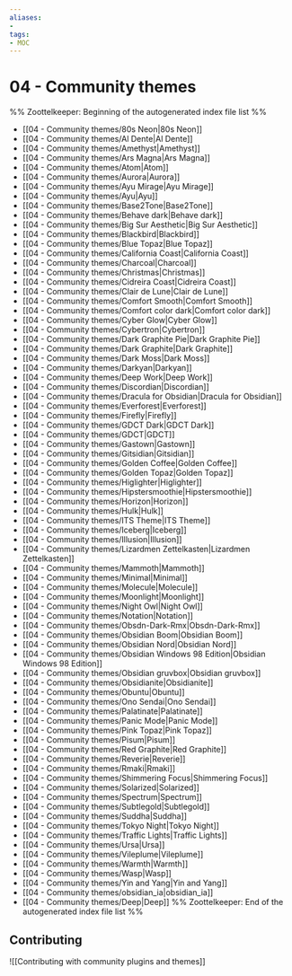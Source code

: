```yaml
---
aliases:
- 
tags:
- MOC
---
```


# 04 - Community themes




%% Zoottelkeeper: Beginning of the autogenerated index file list  %%
- [[04 - Community themes/80s Neon|80s Neon]]
- [[04 - Community themes/Al Dente|Al Dente]]
- [[04 - Community themes/Amethyst|Amethyst]]
- [[04 - Community themes/Ars Magna|Ars Magna]]
- [[04 - Community themes/Atom|Atom]]
- [[04 - Community themes/Aurora|Aurora]]
- [[04 - Community themes/Ayu Mirage|Ayu Mirage]]
- [[04 - Community themes/Ayu|Ayu]]
- [[04 - Community themes/Base2Tone|Base2Tone]]
- [[04 - Community themes/Behave dark|Behave dark]]
- [[04 - Community themes/Big Sur Aesthetic|Big Sur Aesthetic]]
- [[04 - Community themes/Blackbird|Blackbird]]
- [[04 - Community themes/Blue Topaz|Blue Topaz]]
- [[04 - Community themes/California Coast|California Coast]]
- [[04 - Community themes/Charcoal|Charcoal]]
- [[04 - Community themes/Christmas|Christmas]]
- [[04 - Community themes/Cidreira Coast|Cidreira Coast]]
- [[04 - Community themes/Clair de Lune|Clair de Lune]]
- [[04 - Community themes/Comfort Smooth|Comfort Smooth]]
- [[04 - Community themes/Comfort color dark|Comfort color dark]]
- [[04 - Community themes/Cyber Glow|Cyber Glow]]
- [[04 - Community themes/Cybertron|Cybertron]]
- [[04 - Community themes/Dark Graphite Pie|Dark Graphite Pie]]
- [[04 - Community themes/Dark Graphite|Dark Graphite]]
- [[04 - Community themes/Dark Moss|Dark Moss]]
- [[04 - Community themes/Darkyan|Darkyan]]
- [[04 - Community themes/Deep Work|Deep Work]]
- [[04 - Community themes/Discordian|Discordian]]
- [[04 - Community themes/Dracula for Obsidian|Dracula for Obsidian]]
- [[04 - Community themes/Everforest|Everforest]]
- [[04 - Community themes/Firefly|Firefly]]
- [[04 - Community themes/GDCT Dark|GDCT Dark]]
- [[04 - Community themes/GDCT|GDCT]]
- [[04 - Community themes/Gastown|Gastown]]
- [[04 - Community themes/Gitsidian|Gitsidian]]
- [[04 - Community themes/Golden Coffee|Golden Coffee]]
- [[04 - Community themes/Golden Topaz|Golden Topaz]]
- [[04 - Community themes/Higlighter|Higlighter]]
- [[04 - Community themes/Hipstersmoothie|Hipstersmoothie]]
- [[04 - Community themes/Horizon|Horizon]]
- [[04 - Community themes/Hulk|Hulk]]
- [[04 - Community themes/ITS Theme|ITS Theme]]
- [[04 - Community themes/Iceberg|Iceberg]]
- [[04 - Community themes/Illusion|Illusion]]
- [[04 - Community themes/Lizardmen Zettelkasten|Lizardmen Zettelkasten]]
- [[04 - Community themes/Mammoth|Mammoth]]
- [[04 - Community themes/Minimal|Minimal]]
- [[04 - Community themes/Molecule|Molecule]]
- [[04 - Community themes/Moonlight|Moonlight]]
- [[04 - Community themes/Night Owl|Night Owl]]
- [[04 - Community themes/Notation|Notation]]
- [[04 - Community themes/Obsdn-Dark-Rmx|Obsdn-Dark-Rmx]]
- [[04 - Community themes/Obsidian Boom|Obsidian Boom]]
- [[04 - Community themes/Obsidian Nord|Obsidian Nord]]
- [[04 - Community themes/Obsidian Windows 98 Edition|Obsidian Windows 98 Edition]]
- [[04 - Community themes/Obsidian gruvbox|Obsidian gruvbox]]
- [[04 - Community themes/Obsidianite|Obsidianite]]
- [[04 - Community themes/Obuntu|Obuntu]]
- [[04 - Community themes/Ono Sendai|Ono Sendai]]
- [[04 - Community themes/Palatinate|Palatinate]]
- [[04 - Community themes/Panic Mode|Panic Mode]]
- [[04 - Community themes/Pink Topaz|Pink Topaz]]
- [[04 - Community themes/Pisum|Pisum]]
- [[04 - Community themes/Red Graphite|Red Graphite]]
- [[04 - Community themes/Reverie|Reverie]]
- [[04 - Community themes/Rmaki|Rmaki]]
- [[04 - Community themes/Shimmering Focus|Shimmering Focus]]
- [[04 - Community themes/Solarized|Solarized]]
- [[04 - Community themes/Spectrum|Spectrum]]
- [[04 - Community themes/Subtlegold|Subtlegold]]
- [[04 - Community themes/Suddha|Suddha]]
- [[04 - Community themes/Tokyo Night|Tokyo Night]]
- [[04 - Community themes/Traffic Lights|Traffic Lights]]
- [[04 - Community themes/Ursa|Ursa]]
- [[04 - Community themes/Vileplume|Vileplume]]
- [[04 - Community themes/Warmth|Warmth]]
- [[04 - Community themes/Wasp|Wasp]]
- [[04 - Community themes/Yin and Yang|Yin and Yang]]
- [[04 - Community themes/obsidian_ia|obsidian_ia]]
- [[04 - Community themes/Deep|Deep]]
%% Zoottelkeeper: End of the autogenerated index file list  %%

## Contributing

![[Contributing with community plugins and themes]]
